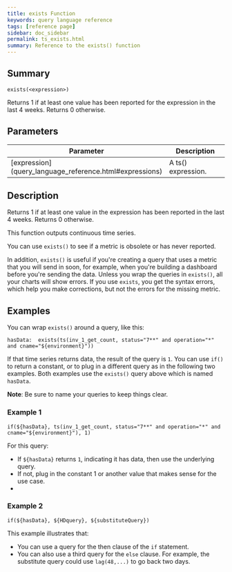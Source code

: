 ```yaml
---
title: exists Function
keywords: query language reference
tags: [reference page]
sidebar: doc_sidebar
permalink: ts_exists.html
summary: Reference to the exists() function
---
```

## Summary
```
exists(<expression>)
```
Returns 1 if at least one value has been reported for the expression in the last 4 weeks. Returns 0 otherwise.

## Parameters
<table style="width: 100%;">
<tbody>
<thead>
<tr><th width="20%">Parameter</th><th width="80%">Description</th></tr>
</thead>
<tr>
<td markdown="span"> [expression](query_language_reference.html#expressions)</td>
<td>A ts() expression.</td></tr>
</tbody>
</table>


## Description

Returns 1 if at least one value in the expression has been reported in the last 4 weeks. Returns 0 otherwise.

This function outputs continuous time series.

You can use `exists()` to see if a metric is obsolete or has never reported.

In addition, `exists()` is useful if you're creating a query that uses a metric that you will send in soon, for example, when you're building a dashboard before you're  sending the data. Unless you wrap the queries in `exists()`, all your charts will show errors. If you use `exists`, you get the syntax errors, which help you make corrections, but not the errors for the missing metric.

## Examples

You can wrap `exists()` around a query, like this:

`hasData:  exists(ts(inv_1_get_count, status="7**" and operation="*" and cname="${environment}"))`

If that time series returns data, the result of the query is `1`. You can use `if()` to return a constant, or to plug in a different query as in the following two examples. Both examples use the `exists()` query above which is named `hasData`.

**Note**: Be sure to name your queries to keep things clear.

### Example 1

`if(${hasData}, ts(inv_1_get_count, status="7**" and operation="*" and cname="${environment}"), 1)`

For this query:
* If `${hasData}` returns `1`, indicating it has data, then use the underlying query.
* If not, plug in the constant 1 or another value that makes sense for the use case.
*
### Example 2

`if(${hasData}, ${HDquery}, ${substituteQuery})`

This example illustrates that:
* You can use a query for the then clause of the `if` statement.
* You can also use a third query for the `else` clause. For example, the substitute query could use `lag(48,...)` to go back two days.
